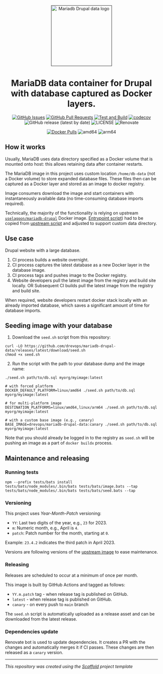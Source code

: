 <p align="center">
  <a href="" rel="noopener">
  <img width=200px height=200px src="https://placehold.jp/000000/ffffff/200x200.png?text=MariaDB+Drupal+Data&css=%7B%22border-radius%22%3A%22%20100px%22%7D" alt="Mariadb Drupal data logo"></a>
</p>

<h1 align="center">MariaDB data container for Drupal with database captured as Docker layers.</h1>

<div align="center">

[![GitHub Issues](https://img.shields.io/github/issues/drevops/mariadb-drupal-data.svg)](https://github.com/drevops/mariadb-drupal-data/issues)
[![GitHub Pull Requests](https://img.shields.io/github/issues-pr/drevops/mariadb-drupal-data.svg)](https://github.com/drevops/mariadb-drupal-data/pulls)
[![Test and Build](https://github.com/drevops/mariadb-drupal-data/actions/workflows/test.yml/badge.svg)](https://github.com/drevops/mariadb-drupal-data/actions/workflows/test.yml)
[![codecov](https://codecov.io/gh/drevops/mariadb-drupal-data/graph/badge.svg?token=JYSIXUF6QX)](https://codecov.io/gh/drevops/mariadb-drupal-data)
![GitHub release (latest by date)](https://img.shields.io/github/v/release/drevops/mariadb-drupal-data)
![LICENSE](https://img.shields.io/github/license/drevops/mariadb-drupal-data)
![Renovate](https://img.shields.io/badge/renovate-enabled-green?logo=renovatebot)

[![Docker Pulls](https://img.shields.io/docker/pulls/drevops/mariadb-drupal-data?logo=docker)](https://hub.docker.com/r/drevops/mariadb-drupal-data)
![amd64](https://img.shields.io/badge/arch-linux%2Famd64-brightgreen)
![arm64](https://img.shields.io/badge/arch-linux%2Farm64-brightgreen)

</div>

## How it works

Usually, MariaDB uses data directory specified as a Docker volume that is
mounted onto host: this allows retaining data after container restarts.

The MariaDB image in this project uses custom location `/home/db-data` (not
a Docker volume) to store expanded database files. These files then can be
captured as a Docker layer and stored as an image to docker registry.

Image consumers download the image and start containers with instantaneously
available data (no time-consuming database imports required).

Technically, the majority of the functionality is relying on upstream [`uselagoon/mariadb-drupal`](https://github.com/uselagoon/lagoon-images/blob/main/images/mariadb-drupal/10.11.Dockerfile) Docker image.
[Entrypoint script](entrypoint.bash)) had to be copied from [upstream script](https://github.com/uselagoon/lagoon-images/blob/main/images/mariadb/entrypoints/9999-mariadb-init.bash) and adjusted to support custom data directory.

## Use case

Drupal website with a large database.

1. CI process builds a website overnight.
2. CI process captures the latest database as a new Docker layer in the database image.
3. CI process tags and pushes image to the Docker registry.
4. Website developers pull the latest image from the registry and build site locally.
   OR
   Subsequent CI builds pull the latest image from the registry and build site.

When required, website developers restart docker stack locally with an already
imported database, which saves a significant amount of time for database
imports.

## Seeding image with your database

1. Download the `seed.sh` script from this repository:
```shell
curl -LO https://github.com/drevops/mariadb-drupal-data/releases/latest/download/seed.sh
chmod +x seed.sh
```
2. Run the script with the path to your database dump and the image name:

```shell
./seed.sh path/to/db.sql myorg/myimage:latest

# with forced platform
DOCKER_DEFAULT_PLATFORM=linux/amd64 ./seed.sh path/to/db.sql myorg/myimage:latest

# for multi-platform image
DESTINATION_PLATFORMS=linux/amd64,linux/arm64 ./seed.sh path/to/db.sql myorg/myimage:latest

# with a custom base image (e.g., canary)
BASE_IMAGE=drevops/mariadb-drupal-data:canary ./seed.sh path/to/db.sql myorg/myimage:latest
```

Note that you should already be logged in to the registry as `seed.sh` will be pushing an image as a part of `docker buildx` process.

## Maintenance and releasing

### Running tests

```shell
npm --prefix tests/bats install
tests/bats/node_modules/.bin/bats tests/bats/image.bats --tap
tests/bats/node_modules/.bin/bats tests/bats/seed.bats --tap
```

### Versioning

This project uses _Year-Month-Patch_ versioning:

- `YY`: Last two digits of the year, e.g., `23` for 2023.
- `m`: Numeric month, e.g., April is `4`.
- `patch`: Patch number for the month, starting at `0`.

Example: `23.4.2` indicates the third patch in April 2023.

Versions are following versions of the [upstream image](https://hub.docker.com/r/uselagoon/mariadb-drupal/tags) to ease maintenance.

### Releasing

Releases are scheduled to occur at a minimum of once per month.

This image is built by GitHub Actions and tagged as follows:

- `YY.m.patch` tag - when release tag is published on GitHub.
- `latest` - when release tag is published on GitHub.
- `canary` - on every push to `main` branch

The `seed.sh` script is automatically uploaded as a release asset and can be downloaded from the latest release.

### Dependencies update

Renovate bot is used to update dependencies. It creates a PR with the changes
and automatically merges it if CI passes. These changes are then released as
a `canary` version.

---
_This repository was created using the [Scaffold](https://getscaffold.dev/) project template_
